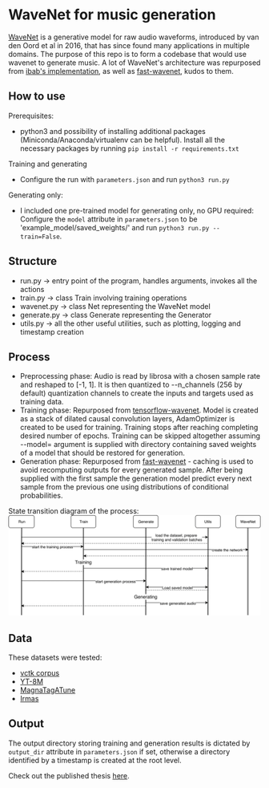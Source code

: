 # WaveNet for music generation
[WaveNet](https://arxiv.org/abs/1609.03499) is a generative model for raw audio waveforms, introduced by van den Oord et al in 2016, that has since found many applications in multiple domains. The purpose of this repo is to form a codebase that would use wavenet to generate music. A lot of WaveNet's architecture was repurposed from [ibab's implementation](https://wis.fit.vutbr.cz/FIT/st/rp.php/rp/2017/BP/20864.pdf), as well as [fast-wavenet](https://github.com/tomlepaine/fast-wavenet), kudos to them.

## How to use
Prerequisites:
  - python3 and possibility of installing additional packages (Miniconda/Anaconda/virtualenv can be helpful).
Install all the necessary packages by running `pip install -r requirements.txt`

Training and generating
  - Configure the run with `parameters.json` and run `python3 run.py`

Generating only:
  - I included one pre-trained model for generating only, no GPU required: Configure the `model` attribute in `parameters.json` to be 'example_model/saved_weights/' and run `python3 run.py --train=False`.

## Structure
- run.py -> entry point of the program, handles arguments, invokes all the actions
- train.py -> class Train involving training operations
- wavenet.py -> class Net representing the WaveNet model
- generate.py -> class Generate representing the Generator
- utils.py -> all the other useful utilities, such as plotting, logging and timestamp creation

## Process
- Preprocessing phase: Audio is read by librosa with a chosen sample rate and reshaped to [-1, 1]. It is then quantized to --n_channels (256 by default) quantization channels to create the inputs and targets used as training data.
- Training phase: Repurposed from [tensorflow-wavenet](https://github.com/ibab/tensorflow-wavenet). Model is created as a stack of dilated causal convolution layers, AdamOptimizer is created to be used for training. Training stops after reaching completing desired number of epochs. Training can be skipped altogether assuming --model= argument is supplied with directory containing saved weights of a model that should be restored for generation.
- Generation phase: Repurposed from [fast-wavenet](https://arxiv.org/pdf/1611.09482.pdf) - caching is used to avoid recomputing outputs for every generated sample. After being supplied with the first sample the generation model predict every next sample from the previous one using distributions of conditional probabilities.

State transition diagram of the process:
![Diagram](imgs/codebase-1.png)

## Data
These datasets were tested:
- [vctk corpus](http://homepages.inf.ed.ac.uk/jyamagis/page3/page58/page58.html)
- [YT-8M](https://research.google.com/youtube8m/)
- [MagnaTagATune](http://mirg.city.ac.uk/codeapps/the-magnatagatune-dataset)
- [Irmas](http://mirg.city.ac.uk/codeapps/the-magnatagatune-dataset)

## Output
The output directory storing training and generation results is dictated by `output_dir` attribute in `parameters.json` if set, otherwise a directory identified by a timestamp is created at the root level.

Check out the published thesis [here](https://wis.fit.vutbr.cz/FIT/st/rp.php/rp/2017/BP/20864.pdf).
